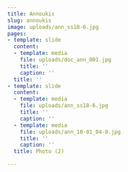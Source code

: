 ```yaml
---
title: Annoukis
slug: annoukis
image: uploads/ann_ss18-6.jpg
pages:
- template: slide
  content:
  - template: media
    file: uploads/doc_ann_001.jpg
    title: ''
    caption: ''
  title: ''
- template: slide
  content:
  - template: media
    file: uploads/ann_ss18-6.jpg
    title: ''
    caption: ''
  - template: media
    file: uploads/ann_10-01_04-0.jpg
    title: ''
    caption: ''
  title: Photo (2)

---
```

